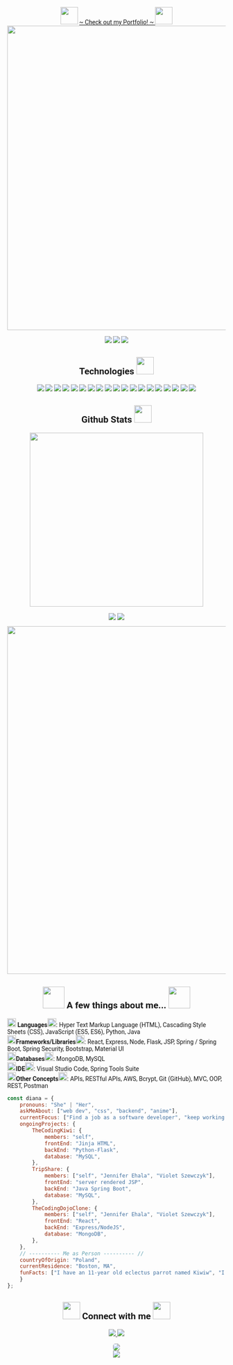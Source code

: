 <div style="font-family: 'Fira Code iscript', 'Roboto'">
  <!-- BANNER LINK TO PORTFOLIO -->
  <p align="center">
    <img src="https://discords.com/_next/image?url=https%3A%2F%2Fcdn.discordapp.com%2Femojis%2F820506093323026445.gif%3Fv%3D1&w=64&q=75" height="40">
    <a href="https://dianka759.github.io"> ~ Check out my Portfolio! ~ </a>
    <img src="https://discords.com/_next/image?url=https%3A%2F%2Fcdn.discordapp.com%2Femojis%2F820506093323026445.gif%3Fv%3D1&w=64&q=75" height="40">
    <br>
    <img src="https://media.discordapp.net/attachments/911095800334016575/957763693293228032/papers.co-bj18-art-room-anime-monsters-space-night-35-3840x2160-4k-wallpaper_-_Copy-overlay_1.jpg?width=1085&height=573" width="700"> 
  </p>
  
<!--   <p align="center">
  <img src="https://c.tenor.com/5w-9jXbOxeMAAAAC/cute-bird-banner.gif" >
  </p> -->
  
  <!-- VISITS BADGES -->
  <p align="center">
   <img src="https://badges.pufler.dev/visits/dianka759/dianka759"/>
   <img src="https://badges.pufler.dev/repos/dianka759"/>
   <img src="https://badges.pufler.dev/commits/monthly/dianka759" />
  </p>

<!-- TECH LANGUAGES & TOOLS -->
  <h2 align="center">Technologies <img src="https://discords.com/_next/image?url=https%3A%2F%2Fcdn.discordapp.com%2Femojis%2F906828915052539915.png%3Fv%3D1&w=64&q=75" width=40"></h2>
  
  <p align="center">
  <img src="https://img.shields.io/badge/-HTML5-E34F26?style=for-the-badge&logo=html5&logoColor=white"/>
  <img src="https://img.shields.io/badge/-CSS3-1572B6?style=for-the-badge&logo=css3"/>
  <img src="https://img.shields.io/badge/-JavaScript-black?style=for-the-badge&logo=javascript"/>
  <img src="https://img.shields.io/badge/-Bootstrap-563D7C?style=for-the-badge&logo=bootstrap"/>
  <img src="https://img.shields.io/badge/-Python-yellow?style=for-the-badge&logo=python"/>
  <img src="https://img.shields.io/badge/-Flask-gray?style=for-the-badge&logo=flask"/>
  <img src="https://img.shields.io/badge/-MySQL-DD8A00?style=for-the-badge&logo=mysql"/>
  <img src="https://img.shields.io/badge/-Java-E34A86?style=for-the-badge&logo=java"/>
  <img src="https://img.shields.io/badge/-Spring-166E3A?style=for-the-badge&logo=spring"/>
  <img src="https://img.shields.io/badge/-Postman-FFF?style=for-the-badge&logo=postman"/>
  <img src="https://img.shields.io/badge/-MongoDB-FFF?style=for-the-badge&logo=mongodb"/>
  <img src="https://img.shields.io/badge/-Express-22AE5A?style=for-the-badge&logo=express"/>
  <img src="https://img.shields.io/badge/-React-212121?style=for-the-badge&logo=react"/>
  <img src="https://img.shields.io/badge/-Nodejs-white?style=for-the-badge&logo=Node.js"/>
  <img src="https://img.shields.io/badge/-VSCode-282A36?style=for-the-badge&logo=visualstudiocode"/>
  <img src="https://img.shields.io/badge/-Markdown-0e99da?style=for-the-badge&logo=markdown"/>
  <img src="https://img.shields.io/badge/-GitHub-483D8B?style=for-the-badge&logo=github"/>
  <img src="https://img.shields.io/badge/-Git-black?style=for-the-badge&logo=git"/>
  <img src="https://img.shields.io/badge/-Amazon AWS-E98610?style=for-the-badge&logo=amazonaws"/>
  </p>

  <h2 align="center">
    Github Stats <img src="https://discords.com/_next/image?url=https%3A%2F%2Fcdn.discordapp.com%2Femojis%2F585449831791591424.png%3Fv%3D1&w=64&q=75" width="40">
  </h2>
  <p align="center">
    <img src="https://github-readme-streak-stats.herokuapp.com/?user=dianka759&show_icons=true&locale=en&layout=compact&theme=tokyonight&line_height=0" width="400"/>
  </p>   
  <p align="center">
   <img align="center" src="https://github-readme-stats.vercel.app/api?username=dianka759&show_icons=true&theme=tokyonight&line_height=27">
   <img align="center" src="https://github-readme-stats.vercel.app/api/top-langs/?username=dianka759&theme=tokyonight&hide=html,css">
  </p>
  <p align="center">
   <img src="https://activity-graph.herokuapp.com/graph?username=dianka759&theme=tokyonight" width="800">
  </p>

  <!-- ABOUT ME -->
   <h2 align="center"> <img src="https://discords.com/_next/image?url=https%3A%2F%2Fcdn.discordapp.com%2Femojis%2F840543122927779850.gif%3Fv%3D1&w=64&q=75" width="50"> A few things about me... <img src="https://discords.com/_next/image?url=https%3A%2F%2Fcdn.discordapp.com%2Femojis%2F840543122927779850.gif%3Fv%3D1&w=64&q=75" width="50">
    </h2>
  
  
<p>     
    <img src="https://discords.com/_next/image?url=https%3A%2F%2Fcdn.discordapp.com%2Femojis%2F875112532166209577.gif%3Fv%3D1&w=64&q=75" height="20">
    <b>Languages</b><img src="https://discords.com/_next/image?url=https%3A%2F%2Fcdn.discordapp.com%2Femojis%2F875112532166209577.gif%3Fv%3D1&w=64&q=75" height="20">: Hyper Text Markup Language (HTML), Cascading Style Sheets (CSS), JavaScript (ES5, ES6), Python, Java <br>
    <img src="https://discords.com/_next/image?url=https%3A%2F%2Fcdn.discordapp.com%2Femojis%2F875112532166209577.gif%3Fv%3D1&w=64&q=75" height="20"><b>Frameworks/Libraries</b><img src="https://discords.com/_next/image?url=https%3A%2F%2Fcdn.discordapp.com%2Femojis%2F875112532166209577.gif%3Fv%3D1&w=64&q=75" height="20">: React, Express, Node, Flask, JSP, Spring / Spring Boot, Spring Security, Bootstrap, Material UI <br>
<img src="https://discords.com/_next/image?url=https%3A%2F%2Fcdn.discordapp.com%2Femojis%2F875112532166209577.gif%3Fv%3D1&w=64&q=75" height="20"><b>Databases</b><img src="https://discords.com/_next/image?url=https%3A%2F%2Fcdn.discordapp.com%2Femojis%2F875112532166209577.gif%3Fv%3D1&w=64&q=75" height="20">: MongoDB, MySQL <br>
    <img src="https://discords.com/_next/image?url=https%3A%2F%2Fcdn.discordapp.com%2Femojis%2F875112532166209577.gif%3Fv%3D1&w=64&q=75" height="20"><b>IDE</b><img src="https://discords.com/_next/image?url=https%3A%2F%2Fcdn.discordapp.com%2Femojis%2F875112532166209577.gif%3Fv%3D1&w=64&q=75" height="20">: Visual Studio Code, Spring Tools Suite <br>
    <img src="https://discords.com/_next/image?url=https%3A%2F%2Fcdn.discordapp.com%2Femojis%2F875112532166209577.gif%3Fv%3D1&w=64&q=75" height="20"><b>Other Concepts</b><img src="https://discords.com/_next/image?url=https%3A%2F%2Fcdn.discordapp.com%2Femojis%2F875112532166209577.gif%3Fv%3D1&w=64&q=75" height="20">: APIs, RESTful APIs, AWS, Bcrypt, Git (GitHub), MVC, OOP, REST, Postman <br>
</p>
    
  ```javascript
  const diana = {
      pronouns: "She" | "Her",
      askMeAbout: ["web dev", "css", "backend", "anime"],
      currentFocus: ["Find a job as a software developer", "keep working on projects"],
      ongoingProjects: {
          TheCodingKiwi: {
              members: "self",
              frontEnd: "Jinja HTML",
              backEnd: "Python-Flask",
              database: "MySQL",
          },
          TripShare: {
              members: ["self", "Jennifer Ehala", "Violet Szewczyk"],
              frontEnd: "server rendered JSP",
              backEnd: "Java Spring Boot",
              database: "MySQL",
          },
          TheCodingDojoClone: {
              members: ["self", "Jennifer Ehala", "Violet Szewczyk"],
              frontEnd: "React",
              backEnd: "Express/NodeJS",
              database: "MongoDB",
          },
      },
      // ---------- Me as Person ---------- //
      countryOfOrigin: "Poland",
      currentResidence: "Boston, MA",
      funFacts: ["I have an 11-year old eclectus parrot named Kiwiw", "I enjoy reading manga and watch anime", "veteran Genshin Impact player"],
      }
  };
  ```
  
  <!-- CONTACT -->
  <h2 align="center">
  <img src="https://discords.com/_next/image?url=https%3A%2F%2Fcdn.discordapp.com%2Femojis%2F887815199296462888.gif%3Fv%3D1&w=64&q=75" width="40">
   Connect with me <img src="https://discords.com/_next/image?url=https%3A%2F%2Fcdn.discordapp.com%2Femojis%2F887815199296462888.gif%3Fv%3D1&w=64&q=75" width="40"></h2>
  
  <p align="center">
  <a href="mailto: dianka759@gmail.com">
   <img src="https://img.shields.io/badge/-dianka759@gmail.com-c14438?style=flat&logo=Gmail&logoColor=red&link=mailto:dianka759@gmail.com"/>
  </a>
  <a href="https://www.linkedin.com/in/diana-krawczyk/">
   <img src="https://img.shields.io/badge/-LinkedIn-1D2226?style=flat&logo=Linkedin&logoColor=0077B5&link=https://www.linkedin.com/in/diana-krawczyk/"/>
  </a>
  </p>
<div align="center">
  <img src="https://c.tenor.com/QLh0PhunTj8AAAAC/anime-typing.gif" frameBorder="0" style="border-radius: 5px"/> <br>
         <img src="https://discords.com/_next/image?url=https%3A%2F%2Fcdn.discordapp.com%2Femojis%2F876995723902746685.gif%3Fv%3D1&w=64&q=75">

  </div>
  
  
</div>
